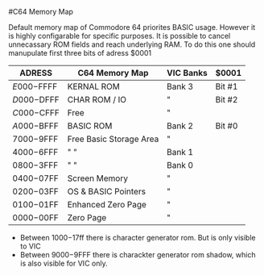 #C64 Memory Map

Default memory map of Commodore 64 priorites BASIC usage. However it is highly configarable for specific purposes. It is possible to cancel unnecassary ROM fields and reach underlying RAM. To do this one should manupulate first three bits of adress $0001

|  ADRESS 	| C64 Memory Map      |VIC Banks | $0001
|-----------|---------------------|----------|------
|$E000-$FFFF|	KERNAL ROM	        | Bank 3   | Bit #1
|$D000-$DFFF|	CHAR ROM / IO	      | "        | Bit #2
|$C000-$CFFF|	Free	              | "    |
|$A000-$BFFF|	BASIC ROM           | Bank 2    | Bit #0
|$7000-$9FFF| Free Basic Storage Area| "     |
|$4000-$6FFF|	"         "            | Bank 1   |
|$0800-$3FFF|	" 	      "            | Bank 0   |
|$0400-$07FF|	Screen Memory       |	 "      |
|$0200-$03FF|	OS & BASIC Pointers |	 "       |
|$0100-$01FF|	Enhanced Zero Page	|   "      |
|$0000-$00FF|	Zero Page	          |  "      |
* Between $1000-$17ff there is character generator rom. But is only visible to VIC
* Between $9000-$9FFF there is charackter generator rom shadow, which is also visible for VIC only. 
